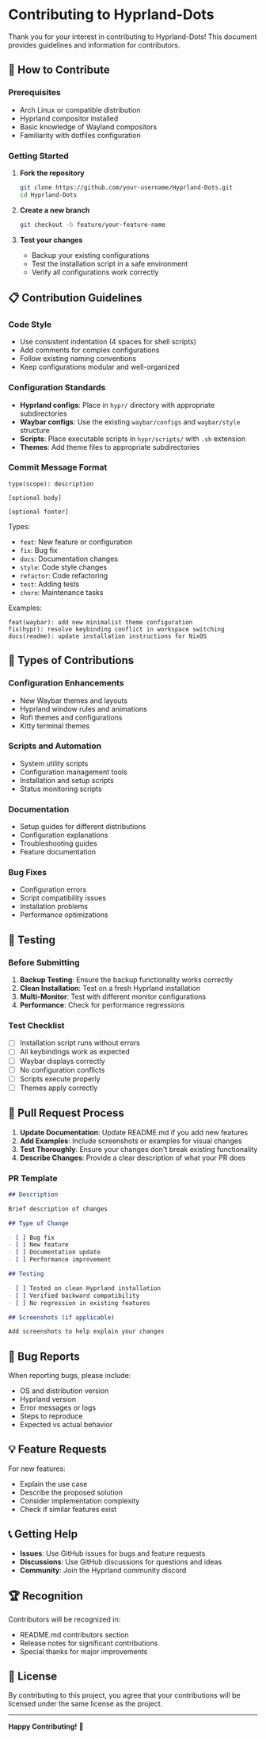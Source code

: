 # Contributing to Hyprland-Dots

Thank you for your interest in contributing to Hyprland-Dots! This document provides guidelines and information for contributors.

## 🤝 How to Contribute

### Prerequisites

- Arch Linux or compatible distribution
- Hyprland compositor installed
- Basic knowledge of Wayland compositors
- Familiarity with dotfiles configuration

### Getting Started

1. **Fork the repository**

   ```bash
   git clone https://github.com/your-username/Hyprland-Dots.git
   cd Hyprland-Dots
   ```

2. **Create a new branch**

   ```bash
   git checkout -b feature/your-feature-name
   ```

3. **Test your changes**
   - Backup your existing configurations
   - Test the installation script in a safe environment
   - Verify all configurations work correctly

## 📋 Contribution Guidelines

### Code Style

- Use consistent indentation (4 spaces for shell scripts)
- Add comments for complex configurations
- Follow existing naming conventions
- Keep configurations modular and well-organized

### Configuration Standards

- **Hyprland configs**: Place in `hypr/` directory with appropriate subdirectories
- **Waybar configs**: Use the existing `waybar/configs` and `waybar/style` structure
- **Scripts**: Place executable scripts in `hypr/scripts/` with `.sh` extension
- **Themes**: Add theme files to appropriate subdirectories

### Commit Message Format

```
type(scope): description

[optional body]

[optional footer]
```

Types:

- `feat`: New feature or configuration
- `fix`: Bug fix
- `docs`: Documentation changes
- `style`: Code style changes
- `refactor`: Code refactoring
- `test`: Adding tests
- `chore`: Maintenance tasks

Examples:

```
feat(waybar): add new minimalist theme configuration
fix(hypr): resolve keybinding conflict in workspace switching
docs(readme): update installation instructions for NixOS
```

## 🔧 Types of Contributions

### Configuration Enhancements

- New Waybar themes and layouts
- Hyprland window rules and animations
- Rofi themes and configurations
- Kitty terminal themes

### Scripts and Automation

- System utility scripts
- Configuration management tools
- Installation and setup scripts
- Status monitoring scripts

### Documentation

- Setup guides for different distributions
- Configuration explanations
- Troubleshooting guides
- Feature documentation

### Bug Fixes

- Configuration errors
- Script compatibility issues
- Installation problems
- Performance optimizations

## 🧪 Testing

### Before Submitting

1. **Backup Testing**: Ensure the backup functionality works correctly
2. **Clean Installation**: Test on a fresh Hyprland installation
3. **Multi-Monitor**: Test with different monitor configurations
4. **Performance**: Check for performance regressions

### Test Checklist

- [ ] Installation script runs without errors
- [ ] All keybindings work as expected
- [ ] Waybar displays correctly
- [ ] No configuration conflicts
- [ ] Scripts execute properly
- [ ] Themes apply correctly

## 📝 Pull Request Process

1. **Update Documentation**: Update README.md if you add new features
2. **Add Examples**: Include screenshots or examples for visual changes
3. **Test Thoroughly**: Ensure your changes don't break existing functionality
4. **Describe Changes**: Provide a clear description of what your PR does

### PR Template

```markdown
## Description

Brief description of changes

## Type of Change

- [ ] Bug fix
- [ ] New feature
- [ ] Documentation update
- [ ] Performance improvement

## Testing

- [ ] Tested on clean Hyprland installation
- [ ] Verified backward compatibility
- [ ] No regression in existing features

## Screenshots (if applicable)

Add screenshots to help explain your changes
```

## 🐛 Bug Reports

When reporting bugs, please include:

- OS and distribution version
- Hyprland version
- Error messages or logs
- Steps to reproduce
- Expected vs actual behavior

## 💡 Feature Requests

For new features:

- Explain the use case
- Describe the proposed solution
- Consider implementation complexity
- Check if similar features exist

## 📞 Getting Help

- **Issues**: Use GitHub issues for bugs and feature requests
- **Discussions**: Use GitHub discussions for questions and ideas
- **Community**: Join the Hyprland community discord

## 🏆 Recognition

Contributors will be recognized in:

- README.md contributors section
- Release notes for significant contributions
- Special thanks for major improvements

## 📄 License

By contributing to this project, you agree that your contributions will be licensed under the same license as the project.

---

**Happy Contributing!** 🚀
